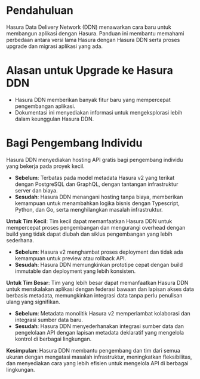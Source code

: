  # Pendahuluan
 
Hasura Data Delivery Network (DDN) menawarkan cara baru untuk membangun aplikasi dengan Hasura. Panduan ini membantu memahami perbedaan antara versi lama Hasura dengan Hasura DDN serta proses upgrade dan migrasi aplikasi yang ada.

# Alasan untuk Upgrade ke Hasura DDN

- Hasura DDN memberikan banyak fitur baru yang mempercepat pengembangan aplikasi.
- Dokumentasi ini menyediakan informasi untuk mengeksplorasi lebih dalam keunggulan Hasura DDN.

# Bagi Pengembang Individu

Hasura DDN menyediakan hosting API gratis bagi pengembang individu yang bekerja pada proyek kecil.

- **Sebelum**: Terbatas pada model metadata Hasura v2 yang terikat dengan PostgreSQL dan GraphQL, dengan tantangan infrastruktur server dan biaya.
- **Sesudah**: Hasura DDN menangani hosting tanpa biaya, memberikan kemampuan untuk menambahkan logika bisnis dengan Typescript, Python, dan Go, serta menghilangkan masalah infrastruktur.

**Untuk Tim Kecil**:
Tim kecil dapat memanfaatkan Hasura DDN untuk mempercepat proses pengembangan dan mengurangi overhead dengan build yang tidak dapat diubah dan siklus pengembangan yang lebih sederhana.

- **Sebelum**: Hasura v2 menghambat proses deployment dan tidak ada kemampuan untuk preview atau rollback API.
- **Sesudah**: Hasura DDN memungkinkan prototipe cepat dengan build immutable dan deployment yang lebih konsisten.

**Untuk Tim Besar**:
Tim yang lebih besar dapat memanfaatkan Hasura DDN untuk menskalakan aplikasi dengan federasi bawaan dan lapisan akses data berbasis metadata, memungkinkan integrasi data tanpa perlu penulisan ulang yang signifikan.

- **Sebelum**: Metadata monolitik Hasura v2 memperlambat kolaborasi dan integrasi sumber data baru.
- **Sesudah**: Hasura DDN menyederhanakan integrasi sumber data dan pengelolaan API dengan lapisan metadata deklaratif yang mengelola kontrol di berbagai lingkungan.

**Kesimpulan**: Hasura DDN membantu pengembang dan tim dari semua ukuran dengan mengatasi masalah infrastruktur, meningkatkan fleksibilitas, dan menyediakan cara yang lebih efisien untuk mengelola API di berbagai lingkungan.
